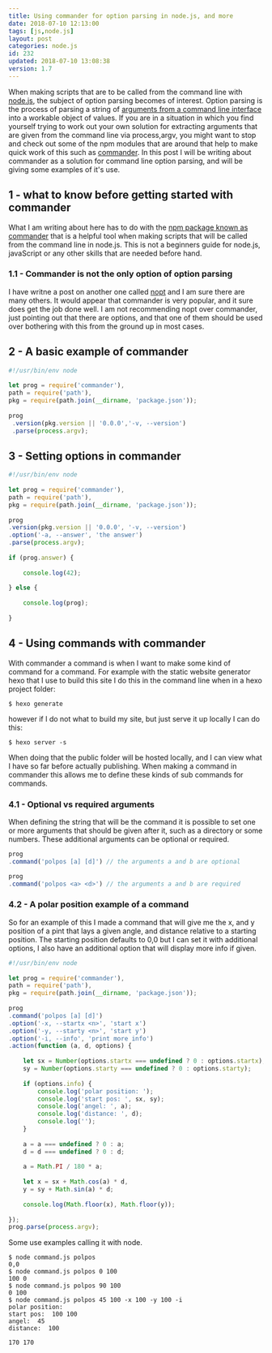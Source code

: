 ```yaml
---
title: Using commander for option parsing in node.js, and more
date: 2018-07-10 12:13:00
tags: [js,node.js]
layout: post
categories: node.js
id: 232
updated: 2018-07-10 13:08:38
version: 1.7
---
```


When making scripts that are to be called from the command line with [node.js](https://nodejs.org/en/), the subject of option parsing becomes of interest. Option parsing is the process of parsing a string of [arguments from a command line interface](https://en.wikipedia.org/wiki/Command-line_argument#Arguments) into a workable object of values. If you are in a situation in which you find yourself trying to work out your own solution for extracting arguments that are given from the command line via process,argv, you might want to stop and check out some of the npm modules that are around that help to make quick work of this such as [commander](https://www.npmjs.com/package/commander). In this post I will be writing about commander as a solution for command line option parsing, and will be giving some examples of it's use.

<!-- more -->

## 1 - what to know before getting started with commander

What I am writing about here has to do with the [npm package known as commander](https://www.npmjs.com/package/commander) that is a helpful tool when making scripts that will be called from the command line in node.js. This is not a beginners guide for node.js, javaScript or any other skills that are needed before hand.

### 1.1 - Commander is not the only option of option parsing

I have writne a post on another one called [nopt](/2017/05/05/nodejs-nopt/) and I am sure there are many others. It would appear that commander is very popular, and it sure does get the job done well. I am not recommending nopt over commander, just pointing out that there are options, and that one of them should be used over bothering with this from the ground up in most cases.

## 2 - A basic example of commander

```js
#!/usr/bin/env node
 
let prog = require('commander'),
path = require('path'),
pkg = require(path.join(__dirname, 'package.json'));
 
prog
 .version(pkg.version || '0.0.0','-v, --version')
 .parse(process.argv);
```

## 3 - Setting options in commander

```js
#!/usr/bin/env node
 
let prog = require('commander'),
path = require('path'),
pkg = require(path.join(__dirname, 'package.json'));
 
prog
.version(pkg.version || '0.0.0', '-v, --version')
.option('-a, --answer', 'the answer')
.parse(process.argv);
 
if (prog.answer) {
 
    console.log(42);
 
} else {
 
    console.log(prog);
 
}
```


## 4 - Using commands with commander

With commander a command is when I want to make some kind of command for a command. For example with the static website generator hexo that I use to build this site I do this in the command line when in a hexo project folder:

```
$ hexo generate
```

however if I do not what to build my site, but just serve it up locally I can do this:

```
$ hexo server -s
```

When doing that the public folder will be hosted locally, and I can view what I have so far before actually publishing. When making a command in commander this allows me to define these kinds of sub commands for commands.

### 4.1 - Optional vs required arguments

When defining the string that will be the command it is possible to set one or more arguments that should be given after it, such as a directory or some numbers. These additional arguments can be optional or required.

```js
prog
.command('polpos [a] [d]') // the arguments a and b are optional
```

```js
prog
.command('polpos <a> <d>') // the arguments a and b are required
```

### 4.2 - A polar position example of a command

So for an example of this I made a command that will give me the x, and y position of a pint that lays a given angle, and distance relative to a starting position. The starting position defaults to 0,0 but I can set it with additional options, I also have an additional option that will display more info if given.

```js
#!/usr/bin/env node
 
let prog = require('commander'),
path = require('path'),
pkg = require(path.join(__dirname, 'package.json'));
 
prog
.command('polpos [a] [d]')
.option('-x, --startx <n>', 'start x')
.option('-y, --starty <n>', 'start y')
.option('-i, --info', 'print more info')
.action(function (a, d, options) {
 
    let sx = Number(options.startx === undefined ? 0 : options.startx),
    sy = Number(options.starty === undefined ? 0 : options.starty);
 
    if (options.info) {
        console.log('polar position: ');
        console.log('start pos: ', sx, sy);
        console.log('angel: ', a);
        console.log('distance: ', d);
        console.log('');
    }
 
    a = a === undefined ? 0 : a;
    d = d === undefined ? 0 : d;
 
    a = Math.PI / 180 * a;
 
    let x = sx + Math.cos(a) * d,
    y = sy + Math.sin(a) * d;
 
    console.log(Math.floor(x), Math.floor(y));
 
});
prog.parse(process.argv);
```

Some use examples calling it with node.

```
$ node command.js polpos
0,0
$ node command.js polpos 0 100
100 0
$ node command.js polpos 90 100
0 100
$ node command.js polpos 45 100 -x 100 -y 100 -i
polar position:
start pos:  100 100
angel:  45
distance:  100

170 170
```